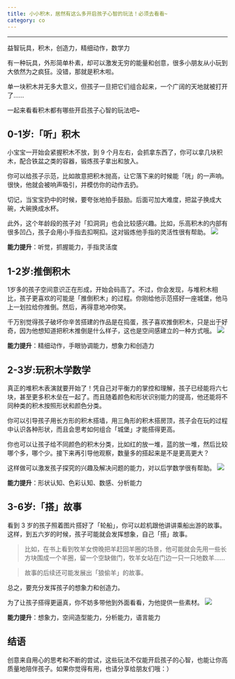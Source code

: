```yaml
---
title: 小小积木，居然有这么多开启孩子心智的玩法！必须去看看~
category: co
---
```






------------

益智玩具，积木，创造力，精细动作，数学力

有一种玩具，外形简单朴素，却可以激发无穷的能量和创意，很多小朋友从小玩到大依然为之疯狂。没错，那就是积木啦。

单一块积木并无多大意义，但孩子一旦把它们组合起来，一个广阔的天地就被打开了……

一起来看看积木都有哪些开启孩子心智的玩法吧~

## 0-1岁:「听」积木

小宝宝一开始会紧握积木不放，到 9 个月左右，会抓拿东西了，你可以拿几块积木，配合铁盆之类的容器，锻炼孩子拿出和放入。

你可以给孩子示范，比如故意把积木抛高，让它落下来的时候能「咣」的一声响。很快，他就会被响声吸引，并模仿你的动作去扔。

切记，当宝宝扔中的时候，要夸张地拍手鼓励。后面可加大难度，把盆子换成大碗，大碗换成水杯。

此外，这个年龄段的孩子对「扣洞洞」也会比较感兴趣。比如，乐高积木的内部有很多凹凸，孩子会用小手指去扣啊扣。这对锻炼他手指的灵活性很有帮助。
![](http://pics.ibrainbaby.cn/2017-08-28-co-l-Building%20Blocks-pic1.jpg)

**能力提升**：听觉，抓握能力，手指灵活度

## 1-2岁:推倒积木

1岁多的孩子空间意识正在形成，开始会码高了。不过，你会发现，与堆积木相比，孩子更喜欢的可能是「推倒积木」的过程。你刚给他示范搭好一座城堡，他马上一划拉给你推倒。然后，再得意地冲你笑。

千万别觉得孩子破坏你辛苦搭建的作品是在捣蛋，孩子喜欢推倒积木，只是出于好奇，因为他想知道把积木推倒是什么样子，这也是空间感建立的一种方式哦。
![](http://pics.ibrainbaby.cn/2017-08-28-co-l-Building%20Blocks-pic2.jpg)

**能力提升**：精细动作，手眼协调能力，想象力和创造力

## 2-3岁:玩积木学数学

真正的堆积木表演就要开始了！凭自己对平衡力的掌控和理解，孩子已经能将六七块，甚至更多积木垒在一起了。而且随着颜色和形状识别能力的提高，他还能将不同种类的积木按照形状和颜色分类。

你可以引导孩子用长方形的积木搭墙，用三角形的积木搭房顶，孩子会在玩的过程中认识各种形状，而且会思考如何组合「城堡」才能搭得更高。

你也可以让孩子给不同颜色的积木分类，比如红的放一堆，蓝的放一堆，然后比较哪个多，哪个少。接下来再引导他观察，数量多的搭起来是不是更高更大？

这样做可以激发孩子探究的兴趣及解决问题的能力，对以后学数学很有帮助。
![](http://pics.ibrainbaby.cn/2017-08-28-co-l-Building%20Blocks-pic3.jpg)

**能力提升**：形状认知、色彩认知、数感、分析能力

## 3-6岁:「搭」故事

看到 3 岁的孩子照着图片搭好了「轮船」，你可以趁机跟他讲讲乘船出游的故事。这样，到五六岁的时候，孩子可能就会发挥想象，自己「搭」故事。

> 比如，在书上看到牧羊女傍晚把羊赶回羊圈的场景，他可能就会先用一些长方块围成一个羊圈，留一个空缺做门，牧羊女站在门边一只一只地数羊……

> 故事的后续还可能发展出「狼偷羊」的故事。

总之，要充分发挥孩子的想象力和创造力。

为了让孩子搭得更逼真，你不妨多带他到外面看看，为他提供一些素材。
![](http://pics.ibrainbaby.cn/2017-08-28-co-l-Building%20Blocks-pic4.jpg)

**能力提升**：想象力，空间造型能力，分析能力，语言能力

## 结语
创意来自用心的思考和不断的尝试，这些玩法不仅能开启孩子的心智，也能让你高质量地陪伴孩子。如果你觉得有用，也请分享给朋友们哦：）
 

